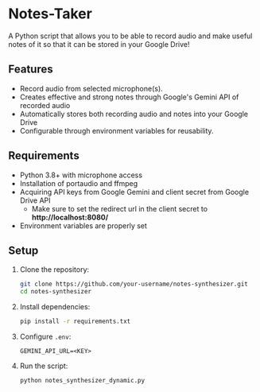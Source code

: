 # Notes-Taker
A Python script that allows you to be able to record audio and make useful notes of it so that it can be stored in your Google Drive!

## Features
- Record audio from selected microphone(s).
- Creates effective and strong notes through Google's Gemini API of recorded audio
- Automatically stores both recording audio and notes into your Google Drive
- Configurable through environment variables for reusability.

## Requirements
- Python 3.8+ with microphone access
- Installation of portaudio and ffmpeg
- Acquiring API keys from Google Gemini and client secret from Google Drive API
  - Make sure to set the redirect url in the client secret to **http://localhost:8080/**
- Environment variables are properly set

## Setup

1. Clone the repository:
   ```bash
   git clone https://github.com/your-username/notes-synthesizer.git
   cd notes-synthesizer
   ```

2. Install dependencies:
   ```bash
   pip install -r requirements.txt
   ```

3. Configure `.env`:
   ```plaintext
   GEMINI_API_URL=<KEY>
   ```

4. Run the script:
   ```bash
   python notes_synthesizer_dynamic.py
   ```
